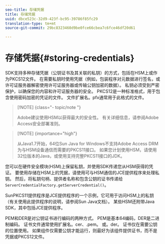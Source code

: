 ```yaml
---
seo-title: 存储凭据
title: 存储凭据
uuid: dbce523c-32d9-423f-bc95-39786f85fc29
translation-type: tm+mt
source-git-commit: 29bc8323460d9be0fce66cbea7c6fce46df20d61

---
```



# 存储凭据{#storing-credentials}

SDK支持多种存储凭据（公钥证书及其关联的私钥）的方式，包括在HSM上或作为PKCS12文件。 在需要私钥时使用凭据（例如，包装程序对元数据进行签名，或许可证服务器解密使用许可证服务器或传输公钥加密的数据）。 私钥必须受到严密保护，以确保您的内容和许可证服务器的安全。 PKCS12是一种标准格式，用于包含使用密码加密的凭证的文件。 文件扩展名。pfx通常用于此格式的文件。

>[!NOTE] {class=&quot;- topic/note &quot;}
>
>Adobe建议使用HSM以获得最大的安全性。 有关详细信息，请参阅Adobe Access安全部署准则。

>[!NOTE] {importance=&quot;high&quot;}
>
>从Java1.7开始，64位Sun Java for Windows不支持Adobe Access DRM为与HSM设备通信而需要的PKCS11接口。 如果您计划使用HSM，请使用32位版本的Java，或使用支持完整PKCS11接口的JDK。

您可以在硬件安全模块(HSM)上保留私钥，并使用SDK传递您从HSM获得的凭证。 要使用存储在HSM上的凭据，请使用可与HSM通信的JCE提供程序来处理私钥。 然后，将私钥句柄、提供者名称和包含公钥的证书传递给 `ServerCredentialFactory.getServerCredential()`。

SunPKCS11提供程序是JCE提供程序的一个示例，它可用于访问HSM上的私钥（有关使用此提供程序的说明，请参阅Sun Java文档）。 某些HSM还附带Java SDK，其中包括JCE提供程序。

PEM和DER是对公钥证书进行编码的两种方式。 PEM是基本64编码，DER是二进制编码。 证书文件通常使用扩展名。cer、.pem。 或。der。 证书仅在需要公钥的位置使用。 如果组件仅需要公钥才能运行，则最好为该组件提供证书，而不是凭据或PKCS12文件。
